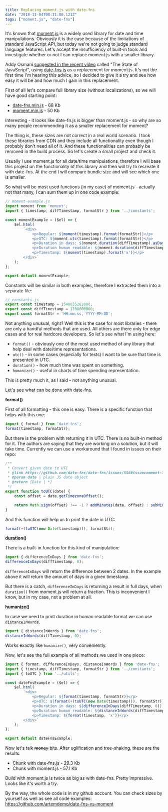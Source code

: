 ```yaml
---
title: Replacing moment.js with date-fns
date: "2018-11-04T08:11:00.121Z"
tags: ["moment.js", "date-fns"]
---
```


It's known that [moment.js](https://momentjs.com/) is a widely used library for date and time manipulations.
Obviously it is the case because of the limitations of standard JavaScript API,
but today we're not going to judge standard language features.
Let's accept the insufficiency of built-in tools and
investigate whether or not I can replace moment.js with a smaller library.

Addy Osmani [suggested in the recent video](https://youtu.be/i5R7giitymk?t=379) called "The State of JavaScript",
using [date-fns.js](https://date-fns.org/) as a replacement for moment.js.
It's not the first time I'm hearing this advice,
so I decided to give it a try and see how easy it will be and how much I gain in this replacement.

First of all let's compare full library size (without localizations), so we will have good starting point:

* [date-fns.min.js](https://cdnjs.cloudflare.com/ajax/libs/date-fns/1.29.0/date_fns.min.js) - 68 Kb
* [moment.min.js](https://cdnjs.cloudflare.com/ajax/libs/moment.js/2.22.2/moment.min.js) - 50 Kb

Interesting - it looks like date-fn.js is bigger than moment.js -
so why are so many people recommending it as a smaller replacement for moment?

The thing is, these sizes are not correct in a real world scenario.
I took these libraries from CDN and they include all functionality even though I probably don't need all of it.
And these functionalities can probably be removed in the build process. So let's create a small project and check it.

Usually I use moment.js for all date/time manipulations,
therefore I will base this project on the functionality of this library and then will try to recreate it with date-fns.
At the end I will compare bundle size and will see which one is smaller.

So what will be most used functions (in my case) of moment.js - actually not that many,
I can sum them up in one code example:

```javascript
// moment-example.js
import moment from 'moment';
import { timestamp, diffTimestamp, formatStr } from '../constants';

const momentExample = ($el) => {
    $el.html(
        `<div>
            <p>Regular: ${moment(timestamp).format(formatStr)}</p>
            <p>UTC: ${moment.utc(timestamp).format(formatStr)}</p>
            <p>Duration in days: ${moment.duration(diffTimestamp).asDays()}</p>
            <p>Duration human readable: ${moment.duration(diffTimestamp).humanize()}</p>
            <p>Timestamp: ${moment(timestamp).format('x')}</p>
        </div>`
    );
};

export default momentExample;
```

Constants will be similar in both examples, therefore I extracted them into a separate file:

```javascript
// constants.js
export const timestamp = 1540035262000;
export const diffTimestamp = 1200000000;
export const formatStr = 'HH:mm:ss, YYYY-MM-DD';
```

Not anything unusual, right?
Well this is the case for most libraries - there are only a handful methods that are used.
All others are there only for edge cases and for real hardcore developers.
So let's see what I'm using here:

* `format()` - obviously one of the most used method of any library that help deal with date/time representations.
* `utc()` - in some cases (especially for tests) I want to be sure that time is presented in UTC.
* `duration()` - how much time was spent on something.
* `humanize()` - useful in charts of time spending representation.

This is pretty much it, as I said - not anything unusual.

Let's see what can be done with date-fns.

**format()**

First of all formatting - this one is easy. There is a specific function that helps with this one:

```javascript
import { format } from 'date-fns';
format(timestamp, formatStr);
```

But there is the problem with returning it in UTC.
There is no built-in method for it. The authors are saying that they are working on a solution,
but it will take time. Currently we can use a workaround that I found in issues on their repo:

```javascript
/**
 * Convert given date to UTC
 * @link https://github.com/date-fns/date-fns/issues/556#issuecomment-391048347
 * @param date | plain JS date object
 * @return {Date | *}
 */
export function toUTC(date) {
    const offset = date.getTimezoneOffset();

    return Math.sign(offset) !== -1 ? addMinutes(date, offset) : subMinutes(date, Math.abs(offset));
}
```

And this function will help us to print the date in UTC:

```javascript
format(+(toUTC(new Date(timestamp))), formatStr);
```

**duration()**

There is a built-in function for this kind of manipulation:

```javascript
import { differenceInDays } from 'date-fns';
differenceInDays(diffTimestamp, 0);
```

`differenceInDays` will return the difference between 2 dates.
In the example above it will return the amount of days in a given timestamp.

But there is a catch, `differenceInDays` is returning a result in full days,
when `duration()` from moment.js will return a fraction.
This is inconvenient I know, but in my case, not a problem at all.

**humanize()**

In case we need to print duration in human readable format we can use `distanceInWords`.

```javascript
import { distanceInWords } from 'date-fns';
distanceInWords(diffTimestamp, 0);
```

Works exactly like `humanize()`, very conveniently.

Now, let's see the full example of all methods we used in one piece:

```javascript
import { format, differenceInDays, distanceInWords } from 'date-fns';
import { timestamp, diffTimestamp, formatStr } from '../constants';
import { toUTC } from '../utils';

const dateFnsExample = ($el) => {
    $el.html(
        `<div>
            <p>Regular: ${format(timestamp, formatStr)}</p>
            <p>UTC: ${format(+(toUTC(new Date(timestamp))), formatStr)}</p>
            <p>Duration in days: ${differenceInDays(diffTimestamp, 0)} (provides difference in <strong>full</strong> days)</p>
            <p>Duration human readable: ${distanceInWords(diffTimestamp, 0)}</p>
            <p>Timestamp: ${format(timestamp, 'x')}</p>
        </div>`
    );
};

export default dateFnsExample;
```

Now let's talk ~~money~~ bits. After uglification and tree-shaking, these are the results:

* Chunk with date-fns.js - 29.3 Kb
* Chunk with moment.js - 57.1 Kb

Build with moment.js is twice as big as with date-fns. Pretty impressive. Looks like it's worth a try.

By the way, the whole code is in my github account.
You can check sizes by yourself as well as see all code examples: https://github.com/artemdemo/date-fns-vs-moment 





